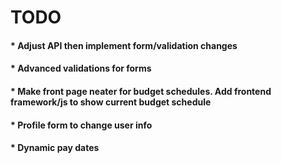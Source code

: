 # TODO
#### * Adjust API then implement form/validation changes
#### * Advanced validations for forms
#### * Make front page neater for budget schedules. Add frontend framework/js to show current budget schedule
#### * Profile form to change user info
#### * Dynamic pay dates
